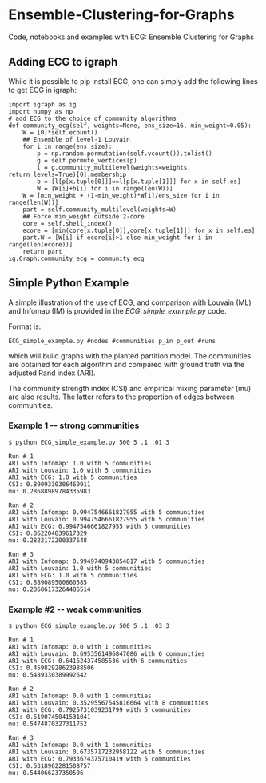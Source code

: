 # Ensemble-Clustering-for-Graphs
Code, notebooks and examples with ECG: Ensemble Clustering for Graphs

## Adding ECG to igraph

While it is possible to pip install ECG, one can simply add the following
lines to get ECG in igraph:

```
import igraph as ig
import numpy as np
# add ECG to the choice of community algorithms
def community_ecg(self, weights=None, ens_size=16, min_weight=0.05):
    W = [0]*self.ecount()
    ## Ensemble of level-1 Louvain 
    for i in range(ens_size):
        p = np.random.permutation(self.vcount()).tolist()
        g = self.permute_vertices(p)
        l = g.community_multilevel(weights=weights, return_levels=True)[0].membership
        b = [l[p[x.tuple[0]]]==l[p[x.tuple[1]]] for x in self.es]
        W = [W[i]+b[i] for i in range(len(W))]
    W = [min_weight + (1-min_weight)*W[i]/ens_size for i in range(len(W))]
    part = self.community_multilevel(weights=W)
    ## Force min_weight outside 2-core
    core = self.shell_index()
    ecore = [min(core[x.tuple[0]],core[x.tuple[1]]) for x in self.es]
    part.W = [W[i] if ecore[i]>1 else min_weight for i in range(len(ecore))]
    return part
ig.Graph.community_ecg = community_ecg

```

## Simple Python Example

A simple illustration of the use of ECG, and comparison with Louvain (ML) and Infomap (IM) 
is provided in the *ECG_simple_example.py* code. 

Format is:

```
ECG_simple_example.py #nodes #communities p_in p_out #runs
```

which will build graphs with the planted partition model.
The communities are obtained for each algorithm and compared with ground truth 
via the adjusted Rand index (ARI).

The community strength index (CSI) and empirical mixing parameter (mu) 
are also results. The latter refers to the proportion of edges between communities.

### Example 1 -- strong communities

```
$ python ECG_simple_example.py 500 5 .1 .01 3

Run # 1
ARI with Infomap: 1.0 with 5 communities
ARI with Louvain: 1.0 with 5 communities
ARI with ECG: 1.0 with 5 communities
CSI: 0.8909330306469911
mu: 0.28688989784335983

Run # 2
ARI with Infomap: 0.9947546661827955 with 5 communities
ARI with Louvain: 0.9947546661827955 with 5 communities
ARI with ECG: 0.9947546661827955 with 5 communities
CSI: 0.862204839617329
mu: 0.2822172200337648

Run # 3
ARI with Infomap: 0.9949740943854817 with 5 communities
ARI with Louvain: 1.0 with 5 communities
ARI with ECG: 1.0 with 5 communities
CSI: 0.889089500860585
mu: 0.28686173264486514
```

### Example #2 -- weak communities

```
$ python ECG_simple_example.py 500 5 .1 .03 3

Run # 1
ARI with Infomap: 0.0 with 1 communities
ARI with Louvain: 0.6953561496847086 with 6 communities
ARI with ECG: 0.641624374585536 with 6 communities
CSI: 0.45982928623988506
mu: 0.5489330389992642

Run # 2
ARI with Infomap: 0.0 with 1 communities
ARI with Louvain: 0.35295567545816664 with 8 communities
ARI with ECG: 0.7925731039231799 with 5 communities
CSI: 0.5190745841531041
mu: 0.5474870327311752

Run # 3
ARI with Infomap: 0.0 with 1 communities
ARI with Louvain: 0.6735717232958122 with 5 communities
ARI with ECG: 0.7933674375710419 with 5 communities
CSI: 0.5318962281508757
mu: 0.544066237350506
```

